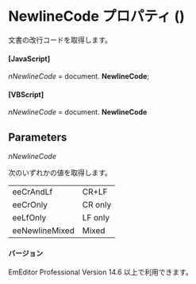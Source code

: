 # NewlineCode プロパティ ()

文書の改行コードを取得します。

#### \[JavaScript\]

_nNewlineCode_ = document. **NewlineCode**;

#### \[VBScript\]

_nNewlineCode_ = document. **NewlineCode**

## Parameters

_nNewlineCode_

次のいずれかの値を取得します。

|     |     |
| --- | --- |
| eeCrAndLf | CR+LF |
| eeCrOnly | CR only |
| eeLfOnly | LF only |
| eeNewlineMixed | Mixed |

#### バージョン

EmEditor Professional Version 14.6 以上で利用できます。